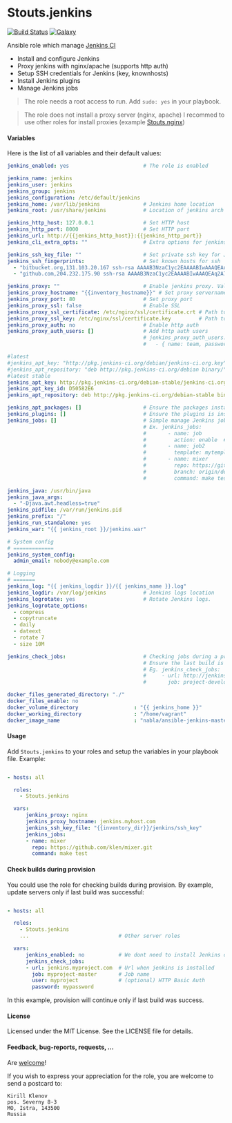 Stouts.jenkins
==============


[![Build Status](http://img.shields.io/travis/Stouts/Stouts.jenkins.svg?style=flat-square)](https://travis-ci.org/Stouts/Stouts.jenkins)
[![Galaxy](http://img.shields.io/badge/galaxy-Stouts.jenkins-blue.svg?style=flat-square)](https://galaxy.ansible.com/list#/roles/858)

Ansible role which manage [Jenkins CI](http://jenkins-ci.org/)

* Install and configure Jenkins
* Proxy jenkins with nginx/apache (supports http auth)
* Setup SSH credentials for Jenkins (key, knownhosts)
* Install Jenkins plugins
* Manage Jenkins jobs

> The role needs a root access to run.
> Add `sudo: yes` in your playbook.

> The role does not install a proxy server (nginx, apache)
> I recommed to use other roles for install proxies (example
> [Stouts.nginx](https://github.com/Stouts/Stouts.nginx))


#### Variables

Here is the list of all variables and their default values:

```yaml
jenkins_enabled: yes                        # The role is enabled

jenkins_name: jenkins
jenkins_user: jenkins
jenkins_group: jenkins
jenkins_configuration: /etc/default/jenkins
jenkins_home: /var/lib/jenkins              # Jenkins home location
jenkins_root: /usr/share/jenkins            # Location of jenkins arch indep files

jenkins_http_host: 127.0.0.1                # Set HTTP host
jenkins_http_port: 8000                     # Set HTTP port
jenkins_url: http://{{jenkins_http_host}}:{{jenkins_http_port}}
jenkins_cli_extra_opts: ""                  # Extra options for jenkins-cli.jar

jenkins_ssh_key_file: ""                    # Set private ssh key for Jenkins user (path to local file)
jenkins_ssh_fingerprints:                   # Set known hosts for ssh
  - "bitbucket.org,131.103.20.167 ssh-rsa AAAAB3NzaC1yc2EAAAABIwAAAQEAubiN81eDcafrgMeLzaFPsw2kNvEcqTKl/VqLat/MaB33pZy0y3rJZtnqwR2qOOvbwKZYKiEO1O6VqNEBxKvJJelCq0dTXWT5pbO2gDXC6h6QDXCaHo6pOHGPUy+YBaGQRGuSusMEASYiWunYN0vCAI8QaXnWMXNMdFP3jHAJH0eDsoiGnLPBlBp4TNm6rYI74nMzgz3B9IikW4WVK+dc8KZJZWYjAuORU3jc1c/NPskD2ASinf8v3xnfXeukU0sJ5N6m5E8VLjObPEO+mN2t/FZTMZLiFqPWc/ALSqnMnnhwrNi2rbfg/rd/IpL8Le3pSBne8+seeFVBoGqzHM9yXw=="
  - "github.com,204.232.175.90 ssh-rsa AAAAB3NzaC1yc2EAAAABIwAAAQEAq2A7hRGmdnm9tUDbO9IDSwBK6TbQa+PXYPCPy6rbTrTtw7PHkccKrpp0yVhp5HdEIcKr6pLlVDBfOLX9QUsyCOV0wzfjIJNlGEYsdlLJizHhbn2mUjvSAHQqZETYP81eFzLQNnPHt4EVVUh7VfDESU84KezmD5QlWpXLmvU31/yMf+Se8xhHTvKSCZIFImWwoG6mbUoWf9nzpIoaSjB+weqqUUmpaaasXVal72J+UX2B+2RPW3RcT0eOzQgqlJL3RKrTJvdsjE3JEAvGq3lGHSZXy28G3skua2SmVi/w4yCE6gbODqnTWlg7+wC604ydGXA8VJiS5ap43JXiUFFAaQ=="

jenkins_proxy: ""                           # Enable jenkins proxy. Values are: nginx, apache
jenkins_proxy_hostname: "{{inventory_hostname}}" # Set proxy servername
jenkins_proxy_port: 80                      # Set proxy port
jenkins_proxy_ssl: false                    # Enable SSL
jenkins_proxy_ssl_certificate: /etc/nginx/ssl/certificate.crt # Path to certificate
jenkins_proxy_ssl_key: /etc/nginx/ssl/certificate.key         # Path to key
jenkins_proxy_auth: no                      # Enable http auth
jenkins_proxy_auth_users: []                # Add http auth users
                                            # jenkins_proxy_auth_users:
                                            #   - { name: team, password: secret }

#latest
#jenkins_apt_key: "http://pkg.jenkins-ci.org/debian/jenkins-ci.org.key"
#jenkins_apt_repository: "deb http://pkg.jenkins-ci.org/debian binary/"
#latest stable
jenkins_apt_key: http://pkg.jenkins-ci.org/debian-stable/jenkins-ci.org.key
jenkins_apt_key_id: D50582E6
jenkins_apt_repository: deb http://pkg.jenkins-ci.org/debian-stable binary/

jenkins_apt_packages: []                    # Ensure the packages installed
jenkins_plugins: []                         # Ensure the plugins is installed
jenkins_jobs: []                            # Simple manage Jenkins jobs
                                            # Ex. jenkins_jobs:
                                            #       - name: job
                                            #         action: enable  # (enable|disable|delete)
                                            #       - name: job2
                                            #         template: mytemplate.xml  # using custom template
                                            #       - name: mixer
                                            #         repo: https://github.com/klen/mixer
                                            #         branch: origin/develop
                                            #         command: make test

jenkins_java: /usr/bin/java
jenkins_java_args:
  - "-Djava.awt.headless=true"
jenkins_pidfile: /var/run/jenkins.pid
jenkins_prefix: "/"
jenkins_run_standalone: yes
jenkins_war: "{{ jenkins_root }}/jenkins.war"

# System config
# =============
jenkins_system_config:
  admin_email: nobody@example.com

# Logging
# =======
jenkins_log: "{{ jenkins_logdir }}/{{ jenkins_name }}.log"
jenkins_logdir: /var/log/jenkins            # Jenkins logs location
jenkins_logrotate: yes                      # Rotate Jenkins logs.
jenkins_logrotate_options:
  - compress
  - copytruncate
  - daily
  - dateext
  - rotate 7
  - size 10M

jenkins_check_jobs:                         # Checking jobs during a provision
                                            # Ensure the last build is success, before update
                                            # Eg. jenkins_check_jobs:
                                            #     - url: http://jenkins.project.com
                                            #       job: project-develop

docker_files_generated_directory: "./"
docker_files_enable: no
docker_volume_directory                  : "{{ jenkins_home }}"
docker_working_directory                 : "/home/vagrant"
docker_image_name                        : "nabla/ansible-jenkins-master"
```

#### Usage

Add `Stouts.jenkins` to your roles and setup the variables in your playbook file.
Example:

```yaml

- hosts: all

  roles:
    - Stouts.jenkins

  vars:
      jenkins_proxy: nginx
      jenkins_proxy_hostname: jenkins.myhost.com
      jenkins_ssh_key_file: "{{inventory_dir}}/jenkins/ssh_key"
      jenkins_jobs:
      - name: mixer
        repo: https://github.com/klen/mixer.git
        command: make test
```

#### Check builds during provision

You could use the role for checking builds during provision.
By example, update servers only if last build was successful:

```yaml

- hosts: all

  roles:
    - Stouts.jenkins
    ...                             # Other server roles

  vars:
      jenkins_enabled: no           # We dont need to install Jenkins on this host
      jenkins_check_jobs:
      - url: jenkins.myproject.com  # Url when jenkins is installed
        job: myproject-master       # Job name
        user: myproject             # (optional) HTTP Basic Auth
        password: mypassword
```

In this example, provision will continue only if last build was success.

#### License

Licensed under the MIT License. See the LICENSE file for details.

#### Feedback, bug-reports, requests, ...

Are [welcome](https://github.com/Stouts/Stouts.jenkins/issues)!

If you wish to express your appreciation for the role, you are welcome to send
a postcard to:

    Kirill Klenov
    pos. Severny 8-3
    MO, Istra, 143500
    Russia
